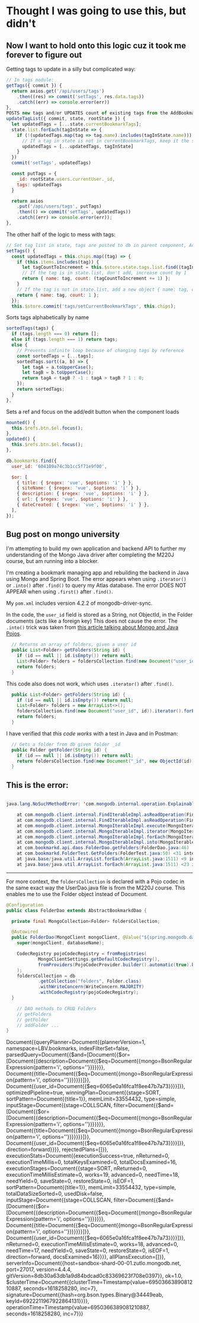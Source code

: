 # Thought I was going to use this, but didn't

## Now I want to hold onto this logic cuz it took me forever to figure out

Getting tags to update in a silly but complicated way:

```js
// In tags module:
getTags({ commit }) {
  return axios.get('/api/users/tags')
    .then((res) => commit('setTags', res.data.tags))
    .catch((err) => console.error(err))
},
POSTS new tags and/or UPDATES count of existing tags from the AddBookmark.vue dialog
updateTagList({ commit, state, rootState }) {
  let updatedTags = [...state.currentBookmarkTags];
  state.list.forEach(tagInState => {
    if (!(updatedTags.map(tag => tag.name).includes(tagInState.name))) {
      // If a tag in state is not in currentBookmarkTags, keep it the same and readd to list
      updatedTags = [...updatedTags, tagInState]
    }
  })
  commit('setTags', updatedTags)

  const putTags = {
    _id: rootState.users.currentUser._id,
    tags: updatedTags
  }

  return axios
    .put('/api/users/tags', putTags)
    .then(() => commit('setTags', updatedTags))
    .catch((err) => console.error(err));
},

```

The other half of the logic to mess with tags:

```js
// Set tag list in state, tags are posted to db in parent component, AddBookmark, when bookmark is submitted
setTags() {
  const updatedTags = this.chips.map((tag) => {
    if (this.items.includes(tag)) {
      let tagCountToIncrement = this.$store.state.tags.list.find((tagInState) => tagInState.name === tag).count;
      // If the tag is in state.list, don't add, increase count by 1
      return { name: tag, count: (tagCountToIncrement += 1) };
    }
    // If the tag is not in state.list, add a new object { name: tag, count: 1 }
    return { name: tag, count: 1 };
  });
  this.$store.commit('tags/setCurrentBookmarkTags', this.chips);
```

Sorts tags alphabetically by name

```js
sortedTags(tags) {
  if (tags.length === 0) return [];
  else if (tags.length === 1) return tags;
  else {
    // Prevents infinite loop because of changing tags by reference
    const sortedTags = [...tags];
    sortedTags.sort((a, b) => {
      let tagA = a.toUpperCase();
      let tagB = b.toUpperCase();
      return tagA < tagB ? -1 : tagA > tagB ? 1 : 0;
    });
    return sortedTags;
  }
},
```

Sets a ref and focus on the add/edit button when the component loads

```js
mounted() {
  this.$refs.btn.$el.focus();
},
updated() {
  this.$refs.btn.$el.focus();
},
```

```js
db.bookmarks.find({
  user_id: '604109a74c3b1cc5f71e9f00',

  $or: [
    { title: { $regex: 'vue', $options: 'i' } },
    { siteName: { $regex: 'vue', $options: 'i' } },
    { description: { $regex: 'vue', $options: 'i' } },
    { url: { $regex: 'vue', $options: 'i' } },
    { dateCreated: { $regex: 'vue', $options: 'i' } },
  ],
});
```

## Bug post on mongo university

I'm attempting to build my own application and backend API to further my understanding of the Mongo Java driver after completing the M220J course, but am running into a blocker.

I'm creating a bookmark managing app and rebuilding the backend in Java using Mongo and Spring Boot. The error appears when using `.iterator()` or `.into()` after `.find()` to query my Atlas database. The error DOES NOT APPEAR when using `.first()` after `.find()`.

My `pom.xml` includes version 4.2.2 of mongodb-driver-sync.

In the code, the `user_id` field is stored as a String, not ObjectId, in the Folder documents (acts like a foreign key) This does not cause the error. The `.into()` trick was taken from [this article talking about Mongo and Java Pojos](https://developer.mongodb.com/quickstart/java-setup-crud-operations/?utm_campaign=javainsertingdocuments&utm_source=facebook&utm_medium=organic_social#lists).

```java
  // Returns an array of folders, given a user id
  public List<Folder> getFolders(String id) {
    if (id == null || id.isEmpty()) return null;
    List<Folder> folders = foldersCollection.find(new Document("user_id", id)).into(new ArrayList<>());
    return folders;
  }
```

This code also does not work, which uses `.iterator()` after `.find()`.

```java
  public List<Folder> getFolders(String id) {
    if (id == null || id.isEmpty()) return null;
    List<Folder> folders = new ArrayList<>();
    foldersCollection.find(new Document("user_id", id)).iterator().forEachRemaining(folders::add);
    return folders;
  }
```

I have verified that <i>this code works</i> with a test in Java and in Postman:

```java
  // Gets a folder from db given folder _id
  public Folder getFolder(String id) {
    if (id == null || id.isEmpty()) return null;
    return foldersCollection.find(new Document("_id", new ObjectId(id))).first();
  }
```

<h2>This is the error:</h2>

```java

java.lang.NoSuchMethodError: 'com.mongodb.internal.operation.ExplainableReadOperation com.mongodb.internal.operation.SyncOperations.find(org.bson.conversions.Bson, java.lang.Class, com.mongodb.internal.client.model.FindOptions)'

	at com.mongodb.client.internal.FindIterableImpl.asReadOperation(FindIterableImpl.java:236)
	at com.mongodb.client.internal.FindIterableImpl.asReadOperation(FindIterableImpl.java:40)
	at com.mongodb.client.internal.MongoIterableImpl.execute(MongoIterableImpl.java:135)
	at com.mongodb.client.internal.MongoIterableImpl.iterator(MongoIterableImpl.java:92)
	at com.mongodb.client.internal.MongoIterableImpl.forEach(MongoIterableImpl.java:121)
	at com.mongodb.client.internal.MongoIterableImpl.into(MongoIterableImpl.java:130)
	at com.bookmarkd.api.daos.FolderDao.getFolders(FolderDao.java:46)
    at com.bookmarkd.FolderTest.GetFolders(FolderTest.java:50) <31 internal lines>
    at java.base/java.util.ArrayList.forEach(ArrayList.java:1511) <9 internal lines>
    at java.base/java.util.ArrayList.forEach(ArrayList.java:1511) <23 internal lines>
```

---

For more context, the `foldersCollection` is declared with a Pojo codec in the same exact way the UserDao.java file is from the M220J course. This enables me to use the Folder object instead of Document.

```java
@Configuration
public class FolderDao extends AbstractBookmarkdDao {

  private final MongoCollection<Folder> foldersCollection;

  @Autowired
  public FolderDao(MongoClient mongoClient, @Value("${spring.mongodb.database}") String databaseName) {
    super(mongoClient, databaseName);

    CodecRegistry pojoCodecRegistry = fromRegistries(
            MongoClientSettings.getDefaultCodecRegistry(),
            fromProviders(PojoCodecProvider.builder().automatic(true).build())
    );
    foldersCollection = db
            .getCollection("folders", Folder.class)
            .withWriteConcern(WriteConcern.MAJORITY)
            .withCodecRegistry(pojoCodecRegistry);
  }

    // DAO methods to CRUD Folders
    // getFolders
    // getFolder
    // addFolder ...
}
```



Document{{queryPlanner=Document{{plannerVersion=1, namespace=LBV.bookmarks, indexFilterSet=false, parsedQuery=Document{{$and=[Document{{$or=[Document{{description=Document{{$eq=Document{{mongo=BsonRegularExpression{pattern='i', options=''}}}}}}}, Document{{title=Document{{$eq=Document{{mongo=BsonRegularExpression{pattern='i', options=''}}}}}}}]}}, Document{{user_id=Document{{$eq=6065e0a16fca1f8ee47b7a73}}}}]}}, optimizedPipeline=true, winningPlan=Document{{stage=SORT, sortPattern=Document{{title=1}}, memLimit=33554432, type=simple, inputStage=Document{{stage=COLLSCAN, filter=Document{{$and=[Document{{$or=[Document{{description=Document{{$eq=Document{{mongo=BsonRegularExpression{pattern='i', options=''}}}}}}}, Document{{title=Document{{$eq=Document{{mongo=BsonRegularExpression{pattern='i', options=''}}}}}}}]}}, Document{{user_id=Document{{$eq=6065e0a16fca1f8ee47b7a73}}}}]}}, direction=forward}}}}, rejectedPlans=[]}}, executionStats=Document{{executionSuccess=true, nReturned=0, executionTimeMillis=0, totalKeysExamined=0, totalDocsExamined=16, executionStages=Document{{stage=SORT, nReturned=0, executionTimeMillisEstimate=0, works=19, advanced=0, needTime=18, needYield=0, saveState=0, restoreState=0, isEOF=1, sortPattern=Document{{title=1}}, memLimit=33554432, type=simple, totalDataSizeSorted=0, usedDisk=false, inputStage=Document{{stage=COLLSCAN, filter=Document{{$and=[Document{{$or=[Document{{description=Document{{$eq=Document{{mongo=BsonRegularExpression{pattern='i', options=''}}}}}}}, Document{{title=Document{{$eq=Document{{mongo=BsonRegularExpression{pattern='i', options=''}}}}}}}]}}, Document{{user_id=Document{{$eq=6065e0a16fca1f8ee47b7a73}}}}]}}, nReturned=0, executionTimeMillisEstimate=0, works=18, advanced=0, needTime=17, needYield=0, saveState=0, restoreState=0, isEOF=1, direction=forward, docsExamined=16}}}}, allPlansExecution=[]}}, serverInfo=Document{{host=sandbox-shard-00-01.zutlo.mongodb.net, port=27017, version=4.4.4, gitVersion=8db30a63db1a9d84bdcad0c83369623f708e0397}}, ok=1.0, $clusterTime=Document{{clusterTime=Timestamp{value=6950366389081210887, seconds=1618258280, inc=7}, signature=Document{{hash=org.bson.types.Binary@34449eab, keyId=6922211967922864131}}}}, operationTime=Timestamp{value=6950366389081210887, seconds=1618258280, inc=7}}}
